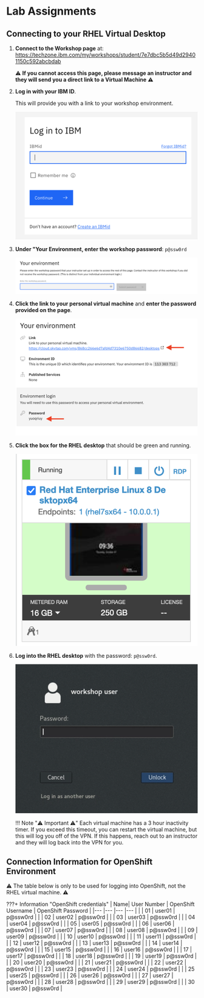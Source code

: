 # Lab Assignments

## Connecting to your RHEL Virtual Desktop

1. **Connect to the Workshop page** at: <https://techzone.ibm.com/my/workshops/student/7e7dbc5b5d49d29401150c592abcbdab>

    :warning: **If you cannot access this page, please message an instructor and they will send you a direct link to a Virtual Machine** :warning:

1. **Log in with your IBM ID**.

    This will provide you with a link to your workshop environment.

    ![ibm-id](images/ibm-id.png)

1. **Under "Your Environment, enter the workshop password**: `p@ssw0rd`

    ![your-environment](images/your-environment.png)

1. **Click the link to your personal virtual machine** and **enter the password provided on the page**.

    ![your-environment-2](images/your-environment-2.png)

1. **Click the box for the RHEL desktop** that should be green and running.

    ![rhel-running](images/rhel-running.png)

1. **Log into the RHEL desktop** with the password: `p@ssw0rd`.

    ![rhel-login](images/rhel-login.png)

    !!! Note ":warning: Important :warning:"
        Each virtual machine has a 3 hour inactivity timer. If you exceed this timeout, you can restart the virtual machine, but this will log you off of the VPN. If this happens, reach out to an instructor and they will log back into the VPN for you.

## Connection Information for OpenShift Environment

:warning: The table below is only to be used for logging into OpenShift, not the RHEL virtual machine. :warning:

???+ Information "OpenShift credentials"
    | Name| User Number  | OpenShift Username  | OpenShift Password  |
    |--- |--- |--- |--- |
    |   | 01  | user01  | p@ssw0rd  |
    |   | 02  | user02  | p@ssw0rd  |
    |   | 03  | user03  | p@ssw0rd  |
    |   | 04  | user04  | p@ssw0rd  |
    |   | 05  | user05  | p@ssw0rd  |
    |   | 06  | user06  | p@ssw0rd  |
    |   | 07  | user07  | p@ssw0rd  |
    |   | 08  | user08  | p@ssw0rd  |
    |   | 09  | user09  | p@ssw0rd  |
    |   | 10  | user10  | p@ssw0rd  |
    |   | 11  | user11  | p@ssw0rd  |
    |   | 12  | user12  | p@ssw0rd  |
    |   | 13  | user13  | p@ssw0rd  |
    |   | 14  | user14  | p@ssw0rd  |
    |   | 15  | user15  | p@ssw0rd  |
    |   | 16  | user16  | p@ssw0rd  |
    |   | 17  | user17  | p@ssw0rd  |
    |   | 18  | user18  | p@ssw0rd  |
    |   | 19  | user19  | p@ssw0rd  |
    |   | 20  | user20  | p@ssw0rd  |
    |   | 21  | user21  | p@ssw0rd  |
    |   | 22  | user22  | p@ssw0rd  |
    |   | 23  | user23  | p@ssw0rd  |
    |   | 24  | user24  | p@ssw0rd  |
    |   | 25  | user25  | p@ssw0rd  |
    |   | 26  | user26  | p@ssw0rd  |
    |   | 27  | user27  | p@ssw0rd  |
    |   | 28  | user28  | p@ssw0rd  |
    |   | 29  | user29  | p@ssw0rd  |
    |   | 30  | user30  | p@ssw0rd  |
